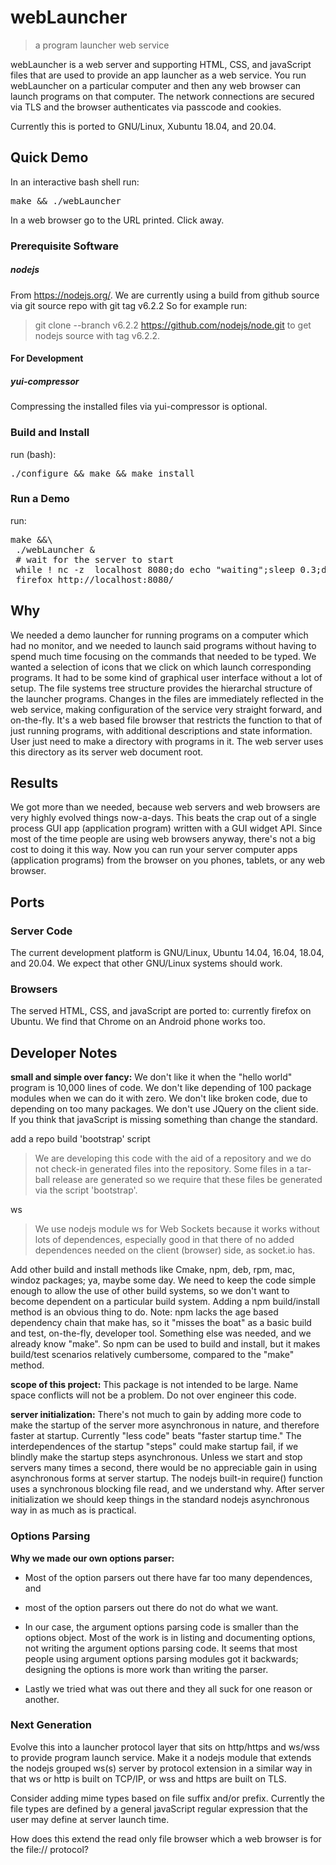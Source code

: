 # webLauncher

> a program launcher web service

webLauncher is a web server and supporting HTML, CSS, and javaScript files
that are used to provide an app launcher as a web service.  You run
webLauncher on a particular computer and then any web browser can launch
programs on that computer.  The network connections are secured via TLS
and the browser authenticates via passcode and cookies.

Currently this is ported to GNU/Linux, Xubuntu 18.04, and 20.04.

## Quick Demo

In an interactive bash shell run:

<pre>make && ./webLauncher</pre>

In a web browser go to the URL printed.  Click away.

### Prerequisite Software

##### nodejs

From https://nodejs.org/.  We are currently using a build from
github source via git source repo with git tag v6.2.2
So for example run:
> git clone --branch v6.2.2 https://github.com/nodejs/node.git
to get nodejs source with tag v6.2.2.

#### For Development

##### yui-compressor

Compressing the installed files via yui-compressor is optional.


### Build and Install

run (bash):

<pre>./configure && make && make install</pre>


### Run a Demo

run:

<pre>
make &&\
 ./webLauncher &
 # wait for the server to start
 while ! nc -z  localhost 8080;do echo "waiting";sleep 0.3;done
 firefox http://localhost:8080/
</pre>

## Why

We needed a demo launcher for running programs on a computer which had no
monitor, and we needed to launch said programs without having to spend
much time focusing on the commands that needed to be typed.  We wanted a
selection of icons that we click on which launch corresponding programs.
It had to be some kind of graphical user interface without a lot of setup.
The file systems tree structure provides the hierarchal structure of the
launcher programs.  Changes in the files are immediately reflected in the
web service, making configuration of the service very straight forward,
and on-the-fly.  It's a web based file browser that restricts the function
to that of just running programs, with additional descriptions and state
information.  User just need to make a directory with programs in it.
The web server uses this directory as its server web document root.

## Results

We got more than we needed, because web servers and web browsers are very
highly evolved things now-a-days.  This beats the crap out of a single
process GUI app (application program) written with a GUI widget API.
Since most of the time people are using web browsers anyway, there's not a
big cost to doing it this way.  Now you can run your server computer apps
(application programs) from the browser on you phones, tablets, or any web
browser.


## Ports

### Server Code

The current development platform is GNU/Linux, Ubuntu 14.04, 16.04,
18.04, and 20.04.  We expect that other GNU/Linux systems should work.


### Browsers

The served HTML, CSS, and javaScript are ported to:
currently firefox on Ubuntu.  We find that Chrome on an Android phone works too.


## Developer Notes

<b>small and simple over fancy:</b>
We don't like it when the "hello world" program is 10,000 lines of code.
We don't like depending of 100 package modules when we can do it with
zero.  We don't like broken code, due to depending on too many packages.
We don't use JQuery on the client side.  If you think that javaScript is
missing something than change the standard.

add a repo build 'bootstrap' script
> We are developing this code with the aid of a repository and we do not
> check-in generated files into the repository.  Some files in a tar-ball
> release are generated so we require that these files be generated via
> the script 'bootstrap'.

ws
> We use nodejs module ws for Web Sockets because it works without lots
> of dependences, especially good in that there of no added dependences
> needed on the client (browser) side, as socket.io has.

Add other build and install methods like Cmake, npm, deb, rpm, mac, windoz
packages; ya, maybe some day.  We need to keep the code simple enough to
allow the use of other build systems, so we don't want to become dependent
on a particular build system.  Adding a npm build/install method is an
obvious thing to do.  Note: npm lacks the age based dependency chain that
make has, so it "misses the boat" as a basic build and test, on-the-fly,
developer tool.  Something else was needed, and we already know "make".
So npm can be used to build and install, but it makes build/test scenarios
relatively cumbersome, compared to the "make" method.

<b>scope of this project:</b>
This package is not intended to be large. Name space conflicts will not
be a problem.  Do not over engineer this code. 

<b>server initialization:</b> There's not much to gain by adding more code
to make the startup of the server more asynchronous in nature, and
therefore faster at startup.  Currently "less code" beats "faster startup
time."  The interdependences of the startup "steps" could make startup
fail, if we blindly make the startup steps asynchronous.  Unless we start
and stop servers many times a second, there would be no appreciable gain
in using asynchronous forms at server startup.  The nodejs built-in
require() function uses a synchronous blocking file read, and we
understand why.  After server initialization we should keep things in the
standard nodejs asynchronous way in as much as is practical.

### Options Parsing

<b>Why we made our own options parser:</b>

* Most of the option parsers out there have far too many dependences, and

* most of the option parsers out there do not do what we want.

* In our case, the argument options parsing code is smaller than
the options object.  Most of the work is in listing and documenting
options, not writing the argument options parsing code.  It seems that
most people using argument options parsing modules got it backwards;
designing the options is more work than writing the parser.

* Lastly we tried what was out there and they all suck for one reason or
another.

### Next Generation

Evolve this into a launcher protocol layer that sits on http/https and
ws/wss to provide program launch service.  Make it a nodejs module that
extends the nodejs grouped ws(s) server by protocol extension in a similar
way in that ws or http is built on TCP/IP, or wss and https are built on
TLS.

Consider adding mime types based on file suffix and/or prefix.  Currently
the file types are defined by a general javaScript regular expression that
the user may define at server launch time.

How does this extend the read only file browser which a web browser is
for the file:// protocol?

